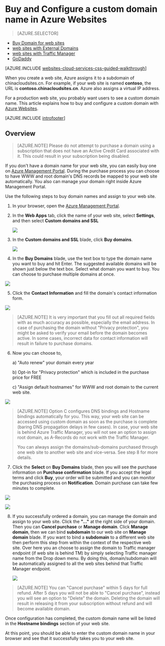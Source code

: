 <!-- not suitable for Mooncake -->

<properties
	pageTitle="How to buy a custom domain name in Azure Websites"
	description="Learn how to buy a custom domain name with a web site in Azure Websites."
	services="app-service\web"
	documentationCenter=""
	authors="rmcmurray"
	manager="wpickett"
	editor=""/>

<tags
	ms.service="app-service-web"
	ms.date="11/20/2015"
	wacn.date=""/>

# Buy and Configure a custom domain name in Azure Websites

> [AZURE.SELECTOR]
- [Buy Domain for web sites](/documentation/articles/custom-dns-web-site-buydomains-web-app)
- [web sites with External Domains](/documentation/articles/web-sites-custom-domain-name)
- [web sites with Traffic Manager](/documentation/articles/web-sites-traffic-manager-custom-domain-name)
- [GoDaddy](/documentation/articles/web-sites-godaddy-custom-domain-name)




[AZURE.INCLUDE [websites-cloud-services-css-guided-walkthrough](../includes/websites-cloud-services-css-guided-walkthrough.md)]

When you create a web site, Azure assigns it to a subdomain of chinacloudsites.cn. For example, if your web site is named **contoso**, the URL is **contoso.chinacloudsites.cn**. Azure also assigns a virtual IP address.

For a production web site, you probably want users to see a custom domain name. This article explains how to buy and configure a custom domain with [Azure Websites](/documentation/services/web-sites/). 

[AZURE.INCLUDE [introfooter](../includes/custom-dns-web-site-intro-notes.md)]


## Overview

> [AZURE.NOTE] Please do not attempt to purchase a domain using a subscription that does not have an Active Credit Card associated with it. This could result in your subscription being disabled. 

If you don't have a domain name for your web site, you can easily buy one on [Azure Management Portal](https://manage.windowsazure.cn). During the purchase process you can choose to have WWW and root domain's DNS records be mapped to your web site automatically. You also can manage your domain right inside Azure Management Portal.


Use the following steps to buy domain names and assign to your web site.

1. In your browser, open the [Azure Management Portal](https://manage.windowsazure.cn).

2. In the **Web Apps** tab, click the name of your web site, select **Settings**, and then select **Custom domains and SSL**

	![](./media/custom-dns-web-site-buydomains-web-app/dncmntask-cname-6.png)

3. In the **Custom domains and SSL** blade, click **Buy domains**.

	![](./media/custom-dns-web-site-buydomains-web-app/dncmntask-cname-buydomains-1.png)

4. In the **Buy Domains** blade, use the text box to type the domain name you want to buy and hit Enter. The suggested available domains will be shown just below the text box. Select what domain you want to buy. You can choose to purchase multiple domains at once. 

  ![](./media/custom-dns-web-site-buydomains-web-app/dncmntask-cname-buydomains-2.png)

5. Click the **Contact Information** and fill the domain's contact information form.

  ![](./media/custom-dns-web-site-buydomains-web-app/dncmntask-cname-buydomains-3.png)

> [AZURE.NOTE] It is very important that you fill out all required fields with as much accuracy as possible, especially the email address. In case of purchasing the domain without "Privacy protection", you might be asked to verify your email before the domain becomes active. In some cases, incorrect data for contact information will result in failure to purchase domains. 

6. Now you can choose to,

	a) "Auto renew" your domain every year
	
	b) Opt-in for "Privacy protection" which is included in the purchase price for FREE
	
	c) "Assign default hostnames" for WWW and root domain to the current web site. 

  ![](./media/custom-dns-web-site-buydomains-web-app/dncmntask-cname-buydomains-2.5.png)
  
> [AZURE.NOTE] Option C configures DNS bindings and Hostname bindings automatically for you.  This way, your web site can be accessed using custom domain as soon as the purchase is complete (baring DNS propagation delays in few cases). In case, your web site is behind Azure Traffic Manager, you will not see an option to assign root domain, as A-Records do not work with the Traffic Manager. 
>
>You can always assign the domains/sub-domains purchased through one web site to another web site and vice-versa. See step 8 for more details. 

	
7. Click the **Select** on **Buy Domains** blade, then you will see the purchase information on **Purchase confirmation** blade. If you accept the legal terms and click **Buy**, your order will be submitted and you can monitor the purchasing process on **Notification**. Domain purchase can take few minutes to complete. 

  ![](./media/custom-dns-web-site-buydomains-web-app/dncmntask-cname-buydomains-4.png)

  ![](./media/custom-dns-web-site-buydomains-web-app/dncmntask-cname-buydomains-5.png)

8. If you successfully ordered a domain, you can manage the domain and assign to your web site. Click the **"..."** at the right side of your domain. Then you can **Cancel purchase** or **Manage domain**. Click **Manage domain**, then we can bind **subdomain** to our web site on **Manage domain** blade. If you want to bind a  **subdomain** to a different web site then perform this step from within the context of the respective web site. Over here you an choose to assign the domain to Traffic manager endpoint (if web site is behind TM) by simply selecting Traffic manager name from the Drop down menu. By doing this, domain/subdomain will be automatically assigned to all the web sites behind that Traffic Manager endpoint. 

	![](./media/custom-dns-web-site-buydomains-web-app/dncmntask-cname-buydomains-6.png)

> [AZURE.NOTE] You can "Cancel purchase" within 5 days for full refund. After 5 days you will not be able to "Cancel purchase", instead you will see an option to "Delete" the domain. Deleting the domain will result in releasing it from your subscription without refund and will become available domain. 

Once configuration has completed, the custom domain name will be listed in the **Hostname bindings** section of your web site.

At this point, you should be able to enter the custom domain name in your browser and see that it successfully takes you to your web site.
 
